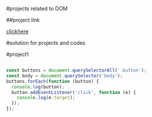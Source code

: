 #projects related to DOM

##project link

[clickhere](https://stackblitz.com/edit/dom-project-chaiaurcode?file=1-colorChanger%2Findex.html)


#solution for projects and codes


#project1

```javascript

const buttons = document.querySelectorAll('.button');
const body = document.querySelector('body');
buttons.forEach(function (button) {
  console.log(button);
  button.addEventListener('click', function (e) {
    console.log(e.target);
  });
});



```
